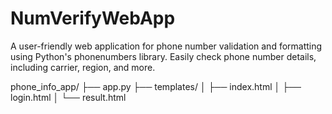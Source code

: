 # NumVerifyWebApp
A user-friendly web application for phone number validation and formatting using Python's phonenumbers library. Easily check phone number details, including carrier, region, and more.

phone_info_app/
    ├── app.py
    ├── templates/
    │   ├── index.html
    │   ├── login.html
    │   └── result.html
